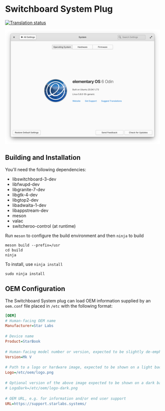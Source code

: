 # Switchboard System Plug
[![Translation status](https://l10n.elementary.io/widgets/switchboard/-/switchboard-plug-about/svg-badge.svg)](https://l10n.elementary.io/engage/switchboard/?utm_source=widget)

![screenshot](data/screenshot.png?raw=true)

## Building and Installation

You'll need the following dependencies:

* libswitchboard-3-dev
* libfwupd-dev
* libgranite-7-dev
* libgtk-4-dev
* libgtop2-dev
* libadwaita-1-dev
* libappstream-dev
* meson
* valac
* switcheroo-control (at runtime)

Run `meson` to configure the build environment and then `ninja` to build

    meson build --prefix=/usr
    cd build
    ninja

To install, use `ninja install`

    sudo ninja install

## OEM Configuration

The Switchboard System plug can load OEM information supplied by an `oem.conf` file placed in `/etc` with the following format:

```ini
[OEM]
# Human-facing OEM name
Manufacturer=Star Labs

# Device name
Product=StarBook

# Human-facing model number or version, expected to be slightly de-emphasized
Version=Mk V

# Path to a logo or hardware image, expected to be shown on a light background
Logo=/etc/oem/logo.png

# Optional version of the above image expected to be shown on a dark background
# LogoDark=/etc/oem/logo-dark.png

# OEM URL, e.g. for information and/or end user support
URL=https://support.starlabs.systems/
```

